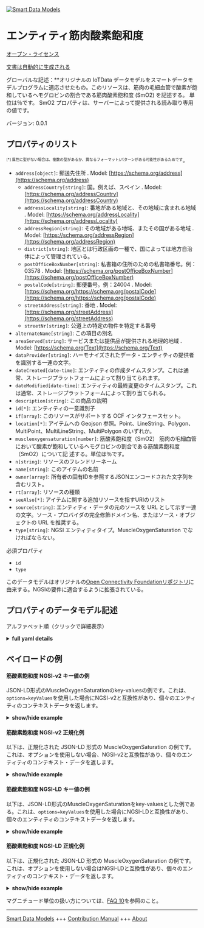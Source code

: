 <!-- 10-Header -->  
[![Smart Data Models](https://smartdatamodels.org/wp-content/uploads/2022/01/SmartDataModels_logo.png "Logo")](https://smartdatamodels.org)  
エンティティ筋肉酸素飽和度  
=============<!-- /10-Header -->  
<!-- 15-License -->  
[オープン・ライセンス](https://github.com/smart-data-models//dataModel.OCF/blob/master/MuscleOxygenSaturation/LICENSE.md)  
[文書は自動的に生成される](https://docs.google.com/presentation/d/e/2PACX-1vTs-Ng5dIAwkg91oTTUdt8ua7woBXhPnwavZ0FxgR8BsAI_Ek3C5q97Nd94HS8KhP-r_quD4H0fgyt3/pub?start=false&loop=false&delayms=3000#slide=id.gb715ace035_0_60)  
<!-- /15-License -->  
<!-- 20-Description -->  
グローバルな記述：**オリジナルの IoTData データモデルをスマートデータモデルプログラムに適応させたもの。このリソースは、筋肉の毛細血管で酸素が飽和しているヘモグロビンの割合である筋肉酸素飽和度 (SmO2) を記述する。  単位は％です。  SmO2 プロパティは、サーバーによって提供される読み取り専用の値です。  
バージョン: 0.0.1  
<!-- /20-Description -->  
<!-- 30-PropertiesList -->  

## プロパティのリスト  

<sup><sub>[*] 属性に型がない場合は、複数の型があるか、異なるフォーマット/パターンがある可能性があるためです</sub></sup>。  
- `address[object]`: 郵送先住所  . Model: [https://schema.org/address](https://schema.org/address)	- `addressCountry[string]`: 国。例えば、スペイン  . Model: [https://schema.org/addressCountry](https://schema.org/addressCountry)  
	- `addressLocality[string]`: 番地がある地域と、その地域に含まれる地域  . Model: [https://schema.org/addressLocality](https://schema.org/addressLocality)  
	- `addressRegion[string]`: その地域がある地域、またその国がある地域  . Model: [https://schema.org/addressRegion](https://schema.org/addressRegion)  
	- `district[string]`: 地区とは行政区画の一種で、国によっては地方自治体によって管理されている。    
	- `postOfficeBoxNumber[string]`: 私書箱の住所のための私書箱番号。例：03578  . Model: [https://schema.org/postOfficeBoxNumber](https://schema.org/postOfficeBoxNumber)  
	- `postalCode[string]`: 郵便番号。例：24004  . Model: [https://schema.org/https://schema.org/postalCode](https://schema.org/https://schema.org/postalCode)  
	- `streetAddress[string]`: 番地  . Model: [https://schema.org/streetAddress](https://schema.org/streetAddress)  
	- `streetNr[string]`: 公道上の特定の物件を特定する番号    
- `alternateName[string]`: この項目の別名  - `areaServed[string]`: サービスまたは提供品が提供される地理的地域  . Model: [https://schema.org/Text](https://schema.org/Text)- `dataProvider[string]`: ハーモナイズされたデータ・エンティティの提供者を識別する一連の文字。  - `dateCreated[date-time]`: エンティティの作成タイムスタンプ。これは通常、ストレージプラットフォームによって割り当てられます。  - `dateModified[date-time]`: エンティティの最終変更のタイムスタンプ。これは通常、ストレージプラットフォームによって割り当てられる。  - `description[string]`: この商品の説明  - `id[*]`: エンティティの一意識別子  - `if[array]`: このリソースがサポートする OCF インタフェースセット。  - `location[*]`: アイテムへの Geojson 参照。Point、LineString、Polygon、MultiPoint、MultiLineString、MultiPolygon のいずれか。  - `muscleoxygensaturation[number]`: 筋酸素飽和度（SmO2） 筋肉の毛細血管において酸素が飽和しているヘモグロビンの割合である筋酸素飽和度（SmO2）について記 述する。単位は％です。  - `n[string]`: リソースのフレンドリーネーム  - `name[string]`: このアイテムの名前  - `owner[array]`: 所有者の固有IDを参照するJSONエンコードされた文字列を含むリスト。  - `rt[array]`: リソースの種類  - `seeAlso[*]`: アイテムに関する追加リソースを指すURIのリスト  - `source[string]`: エンティティ・データの元のソースを URL として示す一連の文字。ソース・プロバイダの完全修飾ドメイン名、またはソース・オブジェクトの URL を推奨する。  - `type[string]`: NGSI エンティティタイプ。MuscleOxygenSaturation でなければならない。  <!-- /30-PropertiesList -->  
<!-- 35-RequiredProperties -->  
必須プロパティ  
- `id`  - `type`  <!-- /35-RequiredProperties -->  
<!-- 40-RequiredProperties -->  
このデータモデルはオリジナルの[Open Connectivity Foundationリポジトリ](https://github.com/openconnectivityfoundation/IoTDataModels)に由来する。NGSIの要件に適合するように拡張されている。  
<!-- /40-RequiredProperties -->  
<!-- 50-DataModelHeader -->  
## プロパティのデータモデル記述  
アルファベット順（クリックで詳細表示）  
<!-- /50-DataModelHeader -->  
<!-- 60-ModelYaml -->  
<details><summary><strong>full yaml details</strong></summary>    
```yaml  
MuscleOxygenSaturation:    
  description: 'Smart Data Models Program adaptation of the original IoTData data Models. This Resource describes the muscle oxygen saturation (SmO2), which is the percentage of hemoglobin that is saturated with oxygen in the capillaries of a muscle.  The unit is percentage.  The smo2 Property is a read-only value that is provided by the server.'    
  properties:    
    address:    
      description: The mailing address    
      properties:    
        addressCountry:    
          description: 'The country. For example, Spain'    
          type: string    
          x-ngsi:    
            model: https://schema.org/addressCountry    
            type: Property    
        addressLocality:    
          description: 'The locality in which the street address is, and which is in the region'    
          type: string    
          x-ngsi:    
            model: https://schema.org/addressLocality    
            type: Property    
        addressRegion:    
          description: 'The region in which the locality is, and which is in the country'    
          type: string    
          x-ngsi:    
            model: https://schema.org/addressRegion    
            type: Property    
        district:    
          description: 'A district is a type of administrative division that, in some countries, is managed by the local government'    
          type: string    
          x-ngsi:    
            type: Property    
        postOfficeBoxNumber:    
          description: 'The post office box number for PO box addresses. For example, 03578'    
          type: string    
          x-ngsi:    
            model: https://schema.org/postOfficeBoxNumber    
            type: Property    
        postalCode:    
          description: 'The postal code. For example, 24004'    
          type: string    
          x-ngsi:    
            model: https://schema.org/https://schema.org/postalCode    
            type: Property    
        streetAddress:    
          description: The street address    
          type: string    
          x-ngsi:    
            model: https://schema.org/streetAddress    
            type: Property    
        streetNr:    
          description: Number identifying a specific property on a public street    
          type: string    
          x-ngsi:    
            type: Property    
      type: object    
      x-ngsi:    
        model: https://schema.org/address    
        type: Property    
    alternateName:    
      description: An alternative name for this item    
      type: string    
      x-ngsi:    
        type: Property    
    areaServed:    
      description: The geographic area where a service or offered item is provided    
      type: string    
      x-ngsi:    
        model: https://schema.org/Text    
        type: Property    
    dataProvider:    
      description: A sequence of characters identifying the provider of the harmonised data entity    
      type: string    
      x-ngsi:    
        type: Property    
    dateCreated:    
      description: Entity creation timestamp. This will usually be allocated by the storage platform    
      format: date-time    
      type: string    
      x-ngsi:    
        type: Property    
    dateModified:    
      description: Timestamp of the last modification of the entity. This will usually be allocated by the storage platform    
      format: date-time    
      type: string    
      x-ngsi:    
        type: Property    
    description:    
      description: A description of this item    
      type: string    
      x-ngsi:    
        type: Property    
    id:    
      anyOf:    
        - description: Identifier format of any NGSI entity    
          maxLength: 256    
          minLength: 1    
          pattern: ^[\w\-\.\{\}\$\+\*\[\]`|~^@!,:\\]+$    
          type: string    
          x-ngsi:    
            type: Property    
        - description: Identifier format of any NGSI entity    
          format: uri    
          type: string    
          x-ngsi:    
            type: Property    
      description: Unique identifier of the entity    
      x-ngsi:    
        type: Property    
    if:    
      description: The OCF Interface set supported by this Resource.    
      items:    
        enum:    
          - oic.if.s    
          - oic.if.baseline    
        type: string    
      minItems: 1    
      readOnly: true    
      type: array    
      uniqueItems: true    
      x-ngsi:    
        type: Property    
    location:    
      description: 'Geojson reference to the item. It can be Point, LineString, Polygon, MultiPoint, MultiLineString or MultiPolygon'    
      oneOf:    
        - description: Geojson reference to the item. Point    
          properties:    
            bbox:    
              items:    
                type: number    
              minItems: 4    
              type: array    
            coordinates:    
              items:    
                type: number    
              minItems: 2    
              type: array    
            type:    
              enum:    
                - Point    
              type: string    
          required:    
            - type    
            - coordinates    
          title: GeoJSON Point    
          type: object    
          x-ngsi:    
            type: GeoProperty    
        - description: Geojson reference to the item. LineString    
          properties:    
            bbox:    
              items:    
                type: number    
              minItems: 4    
              type: array    
            coordinates:    
              items:    
                items:    
                  type: number    
                minItems: 2    
                type: array    
              minItems: 2    
              type: array    
            type:    
              enum:    
                - LineString    
              type: string    
          required:    
            - type    
            - coordinates    
          title: GeoJSON LineString    
          type: object    
          x-ngsi:    
            type: GeoProperty    
        - description: Geojson reference to the item. Polygon    
          properties:    
            bbox:    
              items:    
                type: number    
              minItems: 4    
              type: array    
            coordinates:    
              items:    
                items:    
                  items:    
                    type: number    
                  minItems: 2    
                  type: array    
                minItems: 4    
                type: array    
              type: array    
            type:    
              enum:    
                - Polygon    
              type: string    
          required:    
            - type    
            - coordinates    
          title: GeoJSON Polygon    
          type: object    
          x-ngsi:    
            type: GeoProperty    
        - description: Geojson reference to the item. MultiPoint    
          properties:    
            bbox:    
              items:    
                type: number    
              minItems: 4    
              type: array    
            coordinates:    
              items:    
                items:    
                  type: number    
                minItems: 2    
                type: array    
              type: array    
            type:    
              enum:    
                - MultiPoint    
              type: string    
          required:    
            - type    
            - coordinates    
          title: GeoJSON MultiPoint    
          type: object    
          x-ngsi:    
            type: GeoProperty    
        - description: Geojson reference to the item. MultiLineString    
          properties:    
            bbox:    
              items:    
                type: number    
              minItems: 4    
              type: array    
            coordinates:    
              items:    
                items:    
                  items:    
                    type: number    
                  minItems: 2    
                  type: array    
                minItems: 2    
                type: array    
              type: array    
            type:    
              enum:    
                - MultiLineString    
              type: string    
          required:    
            - type    
            - coordinates    
          title: GeoJSON MultiLineString    
          type: object    
          x-ngsi:    
            type: GeoProperty    
        - description: Geojson reference to the item. MultiLineString    
          properties:    
            bbox:    
              items:    
                type: number    
              minItems: 4    
              type: array    
            coordinates:    
              items:    
                items:    
                  items:    
                    items:    
                      type: number    
                    minItems: 2    
                    type: array    
                  minItems: 4    
                  type: array    
                type: array    
              type: array    
            type:    
              enum:    
                - MultiPolygon    
              type: string    
          required:    
            - type    
            - coordinates    
          title: GeoJSON MultiPolygon    
          type: object    
          x-ngsi:    
            type: GeoProperty    
      x-ngsi:    
        type: GeoProperty    
    muscleoxygensaturation:    
      description: 'This Property describes the muscle oxygen saturation (SmO2), which is the percentage of hemoglobin that is saturated with oxygen in the capillaries of a muscle. The unit is percentage.'    
      maximum: 100    
      minimum: 0    
      readOnly: true    
      type: number    
      x-ngsi:    
        type: Property    
    n:    
      description: Friendly name of the Resource    
      maxLength: 64    
      readOnly: true    
      type: string    
      x-ngsi:    
        type: Property    
    name:    
      description: The name of this item    
      type: string    
      x-ngsi:    
        type: Property    
    owner:    
      description: A List containing a JSON encoded sequence of characters referencing the unique Ids of the owner(s)    
      items:    
        anyOf:    
          - description: Identifier format of any NGSI entity    
            maxLength: 256    
            minLength: 1    
            pattern: ^[\w\-\.\{\}\$\+\*\[\]`|~^@!,:\\]+$    
            type: string    
            x-ngsi:    
              type: Property    
          - description: Identifier format of any NGSI entity    
            format: uri    
            type: string    
            x-ngsi:    
              type: Property    
        description: Unique identifier of the entity    
        x-ngsi:    
          type: Property    
      type: array    
      x-ngsi:    
        type: Property    
    rt:    
      description: The Resource Type.    
      items:    
        enum:    
          - oic.r.muscleoxygensaturation    
        type: string    
      minItems: 1    
      readOnly: true    
      type: array    
      uniqueItems: true    
      x-ngsi:    
        type: Property    
    seeAlso:    
      description: list of uri pointing to additional resources about the item    
      oneOf:    
        - items:    
            format: uri    
            type: string    
          minItems: 1    
          type: array    
        - format: uri    
          type: string    
      x-ngsi:    
        type: Property    
    source:    
      description: 'A sequence of characters giving the original source of the entity data as a URL. Recommended to be the fully qualified domain name of the source provider, or the URL to the source object'    
      type: string    
      x-ngsi:    
        type: Property    
    type:    
      description: NGSI entity type. It has to be MuscleOxygenSaturation    
      enum:    
        - MuscleOxygenSaturation    
      type: string    
      x-ngsi:    
        type: Property    
  required:    
    - id    
    - type    
  type: object    
  x-derived-from: https://github.com/OpenInterConnect/IoTDataModels/blob/master/MuscleOxygenSaturationResURI.swagger.json    
  x-disclaimer: 'Redistribution and use in source and binary forms, with or without modification, are permitted  provided that the license conditions are met. Copyleft (c) 2022 Contributors to Smart Data Models Program'    
  x-license-url: https://github.com/smart-data-models/dataModel.OCF/blob/master/MuscleOxygenSaturation/LICENSE.md    
  x-model-schema: https://smart-data-models.github.io/dataModel.IoTDataModels/MuscleOxygenSaturation/schema.json    
  x-model-tags: OCF    
  x-version: 0.0.1    
```  
</details>    
<!-- /60-ModelYaml -->  
<!-- 70-MiddleNotes -->  
<!-- /70-MiddleNotes -->  
<!-- 80-Examples -->  
## ペイロードの例  
#### 筋酸素飽和度 NGSI-v2 キー値の例  
JSON-LD形式のMuscleOxygenSaturationのkey-valuesの例です。これは、`options=keyValues`を使用した場合にNGSI-v2と互換性があり、個々のエンティティのコンテキストデータを返します。  
<details><summary><strong>show/hide example</strong></summary>    
```json  
{  
    "id": "urn:ngsi-ld:MuscleOxygenSaturation:id:MTWT:28907643",  
    "dateCreated": "1996-06-23T09:43:32Z",  
    "dateModified": "2009-03-27T18:29:11Z",  
    "source": "Sign understand power education. Ever also blue range none.",  
    "name": "Yourself Democrat college start stage you leg.",  
    "alternateName": "Measure candidate your agree father audience attorney. Hit produce need once work",  
    "description": "Around senior forget treatment family hour if. Fall effort now sign book level.",  
    "dataProvider": "Clearly simple civil site great week better. Tv effort situation military way young. Box become however co",  
    "owner": [  
        "urn:ngsi-ld:MuscleOxygenSaturation:items:TVUV:17185482",  
        "urn:ngsi-ld:MuscleOxygenSaturation:items:JQNG:29889794"  
    ],  
    "seeAlso": [  
        "urn:ngsi-ld:MuscleOxygenSaturation:items:OPKU:41094765"  
    ],  
    "location": {  
        "type": "Point",  
        "coordinates": [  
            71.7190375,  
            -58.523052  
        ]  
    },  
    "address": {  
        "streetAddress": "Form ag",  
        "addressLocality": "Condition size feeling attack bit fall. Shou",  
        "addressRegion": "Forget establish it million majority above support. Approach people himself plant weight certainly.",  
        "addressCountry": "Lawyer modern take poor tonight ok without. Evening meet at under caus",  
        "postalCode": "Expert kid teacher view for guess market. Nature analysis receive design let few upon. Cause hard treatment order tree line news.",  
        "postOfficeBoxNumber": "Number ground student ",  
        "streetNr": "Little mission stoc",  
        "district": "List per ever use. Body provide page adult. Likely situation court well wide."  
    },  
    "areaServed": "Play idea benefit hope. Guess expert and network threat make. Mr drop turn next. Concern deal loss social trial kid.",  
    "muscleoxygensaturation": 27.7,  
    "rt": [  
        "oic.r.muscleoxygensaturation"  
    ],  
    "n": "Coach it fac",  
    "if": [  
        "oic.if.s"  
    ],  
    "type": "MuscleOxygenSaturation"  
}  
```  
</details>  
#### 筋酸素飽和度 NGSI-v2 正規化例  
以下は、正規化された JSON-LD 形式の MuscleOxygenSaturation の例です。これは、オプションを使用しない場合、NGSI-v2と互換性があり、個々のエンティティのコンテキスト・データを返します。  
<details><summary><strong>show/hide example</strong></summary>    
```json  
{  
    "id": "urn:ngsi-ld:MuscleOxygenSaturation:id:MTWT:28907643",  
    "dateCreated": {  
        "type": "DateTime",  
        "value": "1996-06-23T09:43:32Z"  
    },  
    "dateModified": {  
        "type": "DateTime",  
        "value": "2009-03-27T18:29:11Z"  
    },  
    "source": {  
        "type": "Text",  
        "value": "Sign understand power education. Ever also blue range none."  
    },  
    "name": {  
        "type": "Text",  
        "value": "Yourself Democrat college start stage you leg."  
    },  
    "alternateName": {  
        "type": "Text",  
        "value": "Measure candidate your agree father audience attorney. Hit produce need once work"  
    },  
    "description": {  
        "type": "Text",  
        "value": "Around senior forget treatment family hour if. Fall effort now sign book level."  
    },  
    "dataProvider": {  
        "type": "Text",  
        "value": "Clearly simple civil site great week better. Tv effort situation military way young. Box become however co"  
    },  
    "owner": {  
        "type": "StructuredValue",  
        "value": [  
            "urn:ngsi-ld:MuscleOxygenSaturation:items:TVUV:17185482",  
            "urn:ngsi-ld:MuscleOxygenSaturation:items:JQNG:29889794"  
        ]  
    },  
    "seeAlso": {  
        "type": "StructuredValue",  
        "value": [  
            "urn:ngsi-ld:MuscleOxygenSaturation:items:OPKU:41094765"  
        ]  
    },  
    "location": {  
        "type": "geo:json",  
        "value": {  
            "type": "Point",  
            "coordinates": [  
                71.7190375,  
                -58.523052  
            ]  
        }  
    },  
    "address": {  
        "type": "StructuredValue",  
        "value": {  
            "streetAddress": "Form ag",  
            "addressLocality": "Condition size feeling attack bit fall. Shou",  
            "addressRegion": "Forget establish it million majority above support. Approach people himself plant weight certainly.",  
            "addressCountry": "Lawyer modern take poor tonight ok without. Evening meet at under caus",  
            "postalCode": "Expert kid teacher view for guess market. Nature analysis receive design let few upon. Cause hard treatment order tree line news.",  
            "postOfficeBoxNumber": "Number ground student ",  
            "streetNr": "Little mission stoc",  
            "district": "List per ever use. Body provide page adult. Likely situation court well wide."  
        }  
    },  
    "areaServed": {  
        "type": "Text",  
        "value": "Play idea benefit hope. Guess expert and network threat make. Mr drop turn next. Concern deal loss social trial kid."  
    },  
    "muscleoxygensaturation": {  
        "type": "Number",  
        "value": 27.7  
    },  
    "rt": {  
        "type": "StructuredValue",  
        "value": [  
            "oic.r.muscleoxygensaturation"  
        ]  
    },  
    "n": {  
        "type": "Text",  
        "value": "Coach it fac"  
    },  
    "if": {  
        "type": "StructuredValue",  
        "value": [  
            "oic.if.s"  
        ]  
    },  
    "type": "MuscleOxygenSaturation"  
}  
```  
</details>  
#### 筋酸素飽和度 NGSI-LD キー値の例  
以下は、JSON-LD形式のMuscleOxygenSaturationをkey-valuesとした例である。これは、`options=keyValues`を使用した場合にNGSI-LDと互換性があり、個々のエンティティのコンテキストデータを返します。  
<details><summary><strong>show/hide example</strong></summary>    
```json  
{  
    "id": "urn:ngsi-ld:MuscleOxygenSaturation:id:MTWT:28907643",  
    "dateCreated": "1996-06-23T09:43:32Z",  
    "dateModified": "2009-03-27T18:29:11Z",  
    "source": "Sign understand power education. Ever also blue range none.",  
    "name": "Yourself Democrat college start stage you leg.",  
    "alternateName": "Measure candidate your agree father audience attorney. Hit produce need once work",  
    "description": "Around senior forget treatment family hour if. Fall effort now sign book level.",  
    "dataProvider": "Clearly simple civil site great week better. Tv effort situation military way young. Box become however co",  
    "owner": [  
        "urn:ngsi-ld:MuscleOxygenSaturation:items:TVUV:17185482",  
        "urn:ngsi-ld:MuscleOxygenSaturation:items:JQNG:29889794"  
    ],  
    "seeAlso": [  
        "urn:ngsi-ld:MuscleOxygenSaturation:items:OPKU:41094765"  
    ],  
    "location": {  
        "type": "Point",  
        "coordinates": [  
            71.7190375,  
            -58.523052  
        ]  
    },  
    "address": {  
        "streetAddress": "Form ag",  
        "addressLocality": "Condition size feeling attack bit fall. Shou",  
        "addressRegion": "Forget establish it million majority above support. Approach people himself plant weight certainly.",  
        "addressCountry": "Lawyer modern take poor tonight ok without. Evening meet at under caus",  
        "postalCode": "Expert kid teacher view for guess market. Nature analysis receive design let few upon. Cause hard treatment order tree line news.",  
        "postOfficeBoxNumber": "Number ground student ",  
        "streetNr": "Little mission stoc",  
        "district": "List per ever use. Body provide page adult. Likely situation court well wide."  
    },  
    "areaServed": "Play idea benefit hope. Guess expert and network threat make. Mr drop turn next. Concern deal loss social trial kid.",  
    "muscleoxygensaturation": 27.7,  
    "rt": [  
        "oic.r.muscleoxygensaturation"  
    ],  
    "n": "Coach it fac",  
    "if": [  
        "oic.if.s"  
    ],  
    "type": "MuscleOxygenSaturation",  
    "@context": [  
        "https://smartdatamodels.org/context.jsonld"  
    ]  
}  
```  
</details>  
#### 筋酸素飽和度 NGSI-LD 正規化例  
以下は、正規化された JSON-LD 形式の MuscleOxygenSaturation の例です。これは、オプションを使用しない場合はNGSI-LDと互換性があり、個々のエンティティのコンテキスト・データを返します。  
<details><summary><strong>show/hide example</strong></summary>    
```json  
{  
    "id": "urn:ngsi-ld:MuscleOxygenSaturation:id:MTWT:28907643",  
    "dateCreated": {  
        "type": "Property",  
        "value": {  
            "@type": "DateTime",  
            "@value": "1996-06-23T09:43:32Z"  
        }  
    },  
    "dateModified": {  
        "type": "Property",  
        "value": {  
            "@type": "DateTime",  
            "@value": "2009-03-27T18:29:11Z"  
        }  
    },  
    "source": {  
        "type": "Property",  
        "value": "Sign understand power education. Ever also blue range none."  
    },  
    "name": {  
        "type": "Property",  
        "value": "Yourself Democrat college start stage you leg."  
    },  
    "alternateName": {  
        "type": "Property",  
        "value": "Measure candidate your agree father audience attorney. Hit produce need once work"  
    },  
    "description": {  
        "type": "Property",  
        "value": "Around senior forget treatment family hour if. Fall effort now sign book level."  
    },  
    "dataProvider": {  
        "type": "Property",  
        "value": "Clearly simple civil site great week better. Tv effort situation military way young. Box become however co"  
    },  
    "owner": {  
        "type": "Property",  
        "value": [  
            "urn:ngsi-ld:MuscleOxygenSaturation:items:TVUV:17185482",  
            "urn:ngsi-ld:MuscleOxygenSaturation:items:JQNG:29889794"  
        ]  
    },  
    "seeAlso": {  
        "type": "Property",  
        "value": [  
            "urn:ngsi-ld:MuscleOxygenSaturation:items:OPKU:41094765"  
        ]  
    },  
    "location": {  
        "type": "GeoProperty",  
        "value": {  
            "type": "Point",  
            "coordinates": [  
                71.7190375,  
                -58.523052  
            ]  
        }  
    },  
    "address": {  
        "type": "Property",  
        "value": {  
            "streetAddress": "Form ag",  
            "addressLocality": "Condition size feeling attack bit fall. Shou",  
            "addressRegion": "Forget establish it million majority above support. Approach people himself plant weight certainly.",  
            "addressCountry": "Lawyer modern take poor tonight ok without. Evening meet at under caus",  
            "postalCode": "Expert kid teacher view for guess market. Nature analysis receive design let few upon. Cause hard treatment order tree line news.",  
            "postOfficeBoxNumber": "Number ground student ",  
            "streetNr": "Little mission stoc",  
            "district": "List per ever use. Body provide page adult. Likely situation court well wide."  
        }  
    },  
    "areaServed": {  
        "type": "Property",  
        "value": "Play idea benefit hope. Guess expert and network threat make. Mr drop turn next. Concern deal loss social trial kid."  
    },  
    "muscleoxygensaturation": {  
        "type": "Property",  
        "value": 27.7  
    },  
    "rt": {  
        "type": "Property",  
        "value": [  
            "oic.r.muscleoxygensaturation"  
        ]  
    },  
    "n": {  
        "type": "Property",  
        "value": "Coach it fac"  
    },  
    "if": {  
        "type": "Property",  
        "value": [  
            "oic.if.s"  
        ]  
    },  
    "type": "MuscleOxygenSaturation",  
    "@context": [  
        "https://smartdatamodels.org/context.jsonld"  
    ]  
}  
```  
</details><!-- /80-Examples -->  
<!-- 90-FooterNotes -->  
<!-- /90-FooterNotes -->  
<!-- 95-Units -->  
マグニチュード単位の扱い方については、[FAQ 10](https://smartdatamodels.org/index.php/faqs/)を参照のこと。  
<!-- /95-Units -->  
<!-- 97-LastFooter -->  
---  
[Smart Data Models](https://smartdatamodels.org) +++ [Contribution Manual](https://bit.ly/contribution_manual) +++ [About](https://bit.ly/Introduction_SDM)<!-- /97-LastFooter -->  
